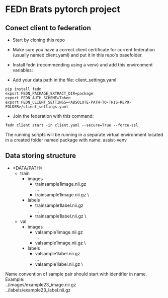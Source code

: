 # FEDn Brats pytorch project



## Conect client to federation

- Start by cloning this repo


- Make sure you have a correct client certificate for current federation (usually named client.yaml) and put it in this 
repo's basefolder.

- Install fedn (recommending using a venv) and add this environment variables: 
- Add your data path in the file: client_settings.yaml
  
```console
pip install fedn
export FEDN_PACKAGE_EXTRACT_DIR=package
export FEDN_AUTH_SCHEME=Token
export FEDN_CLIENT_SETTINGS=<ABSOLUTE-PATH-TO-THIS-REPO-FOLDER>/client_settings.yaml
```

- Join the federation with this command:
```console
fedn client start -in client.yaml --secure=True --force-ssl
```

The running scripts will be running in a separate virtual environment located in a created folder named package with name: assist-venv

## Data storing structure

- <DATA/PATH>
  - train
    - images
      - trainsample1image.nii.gz \
      ...
      - trainsample1image.nii.gz \
    - labels
      - trainsample1label.nii.gz \
      ...
      - trainsample1label.nii.gz \
  - val
    - images
      - valsample1image.nii.gz \
      ...
      - valsample1image.nii.gz \
    - labels
      - valsample1label.nii.gz \
      ...
      - valsample1label.nii.gz \



Name convention of sample pair should start with identifier in name. \
Example: \
../images/example23_image.nii.gz \
../labels/example23_label.nii.gz



